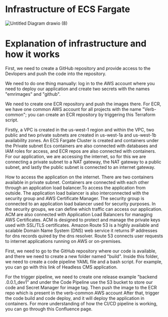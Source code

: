 # Infrastructure of ECS Fargate

![Untitled Diagram drawio (8)](https://user-images.githubusercontent.com/76546821/215265956-45f82a59-bfba-4714-84cf-798a4bef0830.png)

# Explanation of infrastructure and how it works

First, we need to create a GitHub repository and provide access to the Devlopers and push the code into the repository.


We need to do one thing manually: log in to the AWS account where you need to deploy our application and create two secrets with the names "emrimages" and "github".

We need to create one ECR repository and push the images there. For ECR, we have one common AWS account for all projects with the name "Verb-common"; you can create an ECR repository by triggering this Terraform script.

Firstly, a VPC is created in the us-west-1 region and within the VPC, two public and two private subnets are created in us-west-1a and us-west-1b availability zones. An ECS Fargate Cluster is created and containers under the Private subnet 
Ecs containers are also connected with databases and IAM roles for access, and ECR repos are also connected with containers.
For our application, we are accessing the internet, so for this we are connecting a private subnet to a NAT gateway, the NAT gateway to a public subnet, and lastly the public subnet is connected to an internet gateway.

How to access the application on the internet.
There are two containers available in private subnet.
Containers are connected with each other through an application load balancer.To access the application from outside.
The application load balancer is also interconnected with the security group and AWS Certificate Manager.
The security group is connected to an application load balancer used for security purposes.
In the security groups, we can define which traffic can access our application.
ACM are also connected with Application Load Balancers for managing AWS Certificates. ACM is designed to protect and manage the private keys used with SSL/TLS certificates.
Amazon Route 53 is a highly available and scalable Domain Name System (DNS) web service it returns IP addresses for dns records quired by the dns resolver.
 Route 53 connects user requests to internet applications running on AWS or on-premises.
 
 
First, we need to go to the GitHub repository where our code is available, and there we need to create a new folder named "build". Inside this folder, we need to create a code pipeline YAML file and a bash script.
For example, you can go with this link of Headless CMS application.

For the trigger pipeline, we need to create one release example "backend .0.0.1_dev1" and under the Code Pipeline use the S3 bucket to store our code and Secret Manager for image tag. Then push the image to the ECR repo which is present in the  verb-common AWS account After that, trigger the code build and code deploy, and it will deploy the application in containers.
For more understanding of how the CI/CD pipeline is working, you can go through this Confluence page.

